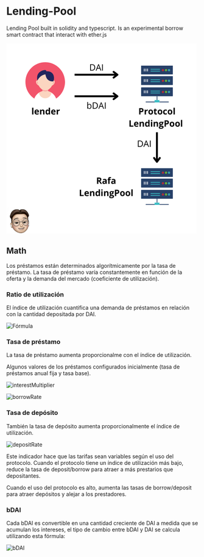 # Lending-Pool

Lending Pool built in solidity and typescript. Is an experimental borrow smart contract that interact with ether.js

![Little arquitecture](https://github.com/RafaBlockDev/Lending-Pool/blob/main/client/img/Image.png)

## Math

Los préstamos están determinados algorítmicamente por la tasa de préstamo. La tasa de préstamo varía constantemente en función de la oferta y la demanda del mercado (coeficiente de utilización).

### Ratio de utilización

El índice de utilización cuantifica una demanda de préstamos en relación con la cantidad depositada por DAI.

![Fórmula]()

### Tasa de préstamo

La tasa de préstamo aumenta proporcionalme con el índice de utilización.

Algunos valores de los préstamos configurados inicialmente (tasa de préstamos anual fija y tasa base).

![interestMultiplier]()

![borrowRate]()

### Tasa de depósito

También la tasa de depósito aumenta proporcionalmente el índice de utilización.

![depositRate]()

Este indicador hace que las tarifas sean variables según el uso del protocolo. Cuando el protocolo tiene un índice de utilización más bajo, reduce la tasa de deposit/borrow para atraer a más prestarios que depositantes.

Cuando el uso del protocolo es alto, aumenta las tasas de borrow/deposit para atraer depósitos y alejar a los prestadores.

### bDAI

Cada bDAI es convertible en una cantidad creciente de DAI a medida que se acumulan los intereses, el tipo de cambio entre bDAI y DAI se calcula utilizando esta fórmula:

![bDAI]()
